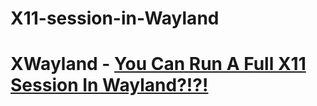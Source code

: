 # X11-session-in-Wayland
# XWayland - [You Can Run A Full X11 Session In Wayland?!?!](https://youtu.be/8jmxhhdfSd8)
